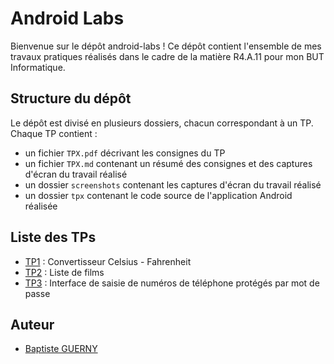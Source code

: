 # Android Labs

Bienvenue sur le dépôt android-labs ! Ce dépôt contient l'ensemble de mes travaux pratiques réalisés dans le cadre de la matière R4.A.11 pour mon BUT Informatique.

## Structure du dépôt

Le dépôt est divisé en plusieurs dossiers, chacun correspondant à un TP. Chaque TP contient :

- un fichier `TPX.pdf` décrivant les consignes du TP
- un fichier `TPX.md` contenant un résumé des consignes et des captures d'écran du travail réalisé
- un dossier `screenshots` contenant les captures d'écran du travail réalisé
- un dossier `tpx` contenant le code source de l'application Android réalisée

## Liste des TPs

- [TP1](TP1/TP1.md) : Convertisseur Celsius - Fahrenheit
- [TP2](TP2/TP2.md) : Liste de films
- [TP3](TP3/TP3.md) : Interface de saisie de numéros de téléphone protégés par mot de passe

## Auteur

- [Baptiste GUERNY](https://github.com/BatLeDev)
